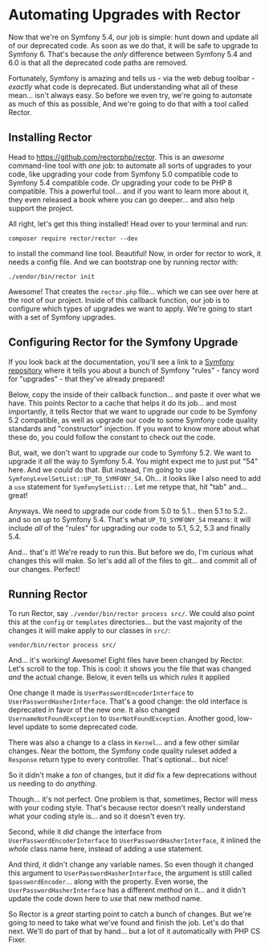 # Automating Upgrades with Rector

Now that we're on Symfony 5.4, our job is simple: hunt down and update all of our
deprecated code. As soon as we do that, it will be safe to upgrade to Symfony 6.
That's because the *only* difference between Symfony 5.4 and 6.0 is that all the
deprecated code paths are removed.

Fortunately, Symfony is amazing and tells us - via the web debug toolbar - *exactly*
what code is deprecated. But understanding what all of these mean... isn't always easy.
So before we even try, we're going to automate as much of this as possible, And we're
going to do that with a tool called Rector.

## Installing Rector

Head to https://github.com/rectorphp/rector. This is an *awesome* command-line tool
with *one* job: to automate all sorts of upgrades to your code, like upgrading your
code from Symfony 5.0 compatible code to Symfony 5.4 compatible code. *Or* upgrading
your code to be PHP 8 compatible. This a powerful tool... and if you want to learn
more about it, they even released a book where you can go deeper... and also help
support the project.

All right, let's get this thing installed! Head over to your terminal and run:

```terminal
composer require rector/rector --dev
```

to install the command line tool. Beautiful! Now, in order for rector to work, it
needs a config file. And we can bootstrap one by running rector with:

```terminal
./vendor/bin/rector init
```

Awesome! That creates the `rector.php` file... which we can see over here at the
root of our project. Inside of this callback function, our job is to configure
which types of upgrades we want to apply. We're going to start with a set of Symfony
upgrades.

## Configuring Rector for the Symfony Upgrade

If you look back at the documentation, you'll see a link to a
[Symfony repository](https://github.com/rectorphp/rector-symfony) where it tells
you about a bunch of Symfony "rules" - fancy word for "upgrades" - that they've
already prepared!

Below, copy the inside of their callback function... and paste it over what we have.
This points Rector to a cache that helps it do its job... and most importantly, it
tells Rector that we want to upgrade our code to be Symfony 5.2 compatible, as
well as upgrade our code to some Symfony code quality standards and "constructor"
injection. If you want to know more about what these do, you could follow the
constant to check out the code.

But, wait, we don't want to upgrade our code to Symfony 5.2. We want to upgrade it
*all* the way to Symfony 5.4. You might expect me to just put "54" here. And
we *could* do that. But instead, I'm going to use `SymfonyLevelSetList::UP_TO_SYMFONY_54`.
Oh... it looks like I also need to add a `use` statement for `SymfonySetList::`.
Let me retype that, hit "tab" and... great!

Anyways. We need to upgrade our code from 5.0 to 5.1... then 5.1 to 5.2.. and so
on *up* to Symfony 5.4. That's what `UP_TO_SYMFONY_54` means: it will include *all*
of the "rules" for upgrading our code to 5.1, 5.2, 5.3 and finally 5.4.

And... that's it! We're ready to run this. But before we do, I'm curious what
changes this will make. So let's add all of the files to git... and commit all of
our changes. Perfect!

## Running Rector

To run Rector, say `./vendor/bin/rector process src/`. We could also point this
at the `config` or `templates` directories... but the vast majority of the changes
it will make apply to our classes in `src/`:

```terminal-silent
vendor/bin/rector process src/
```

And... it's working! Awesome! Eight files have been changed by Rector. Let's
scroll to the top. This is cool: it shows you the file that was changed *and* the
actual change. Below, it even tells us which *rules* it applied

One change it made is `UserPasswordEncoderInterface` to `UserPasswordHasherInterface`.
That's a good change: the old interface is deprecated in favor of the new one.
It also changed `UsernameNotFoundException` to `UserNotFoundException`. Another
good, low-level update to some deprecated code.

There was also a change to a class in `Kernel`... and a few other similar changes.
Near the bottom, the Symfony code quality ruleset added a `Response` return type
to every controller. That's optional... but nice!

So it didn't make a *ton* of changes, but it *did* fix a few deprecations without
us needing to do *anything*.

Though... it's not perfect. One problem is that, sometimes, Rector will mess with
your coding style. That's because rector doesn't really understand what your coding
style is... and so it doesn't even try.

Second, while it *did* change the interface from `UserPasswordEncoderInterface` to
`UserPasswordHasherInterface`, it inlined the *whole* class name here, instead of
adding a use statement.

And third, it didn't change any variable names. So even though it changed this
argument to `UserPasswordHasherInterface`, the argument is still called
`$passwordEncoder`... along with the property. Even worse, the
`UserPasswordHasherInterface` has a different *method* on it... and it didn't update
the code down here to *use* that new method name.

So Rector is a *great* starting point to catch a bunch of changes. But we're
going to need to take what we've found and finish the job. Let's do that next.
We'll do part of that by hand... but a lot of it automatically with PHP CS Fixer.
